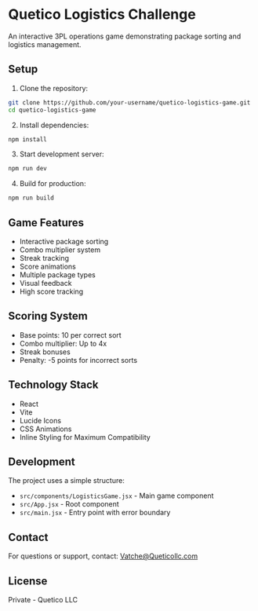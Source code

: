 # Quetico Logistics Challenge

An interactive 3PL operations game demonstrating package sorting and logistics management.

## Setup

1. Clone the repository:
```bash
git clone https://github.com/your-username/quetico-logistics-game.git
cd quetico-logistics-game
```

2. Install dependencies:
```bash
npm install
```

3. Start development server:
```bash
npm run dev
```

4. Build for production:
```bash
npm run build
```

## Game Features

- Interactive package sorting
- Combo multiplier system
- Streak tracking
- Score animations
- Multiple package types
- Visual feedback
- High score tracking

## Scoring System

- Base points: 10 per correct sort
- Combo multiplier: Up to 4x
- Streak bonuses
- Penalty: -5 points for incorrect sorts

## Technology Stack

- React
- Vite
- Lucide Icons
- CSS Animations
- Inline Styling for Maximum Compatibility

## Development

The project uses a simple structure:
- `src/components/LogisticsGame.jsx` - Main game component
- `src/App.jsx` - Root component
- `src/main.jsx` - Entry point with error boundary

## Contact

For questions or support, contact: Vatche@Queticollc.com

## License

Private - Quetico LLC

